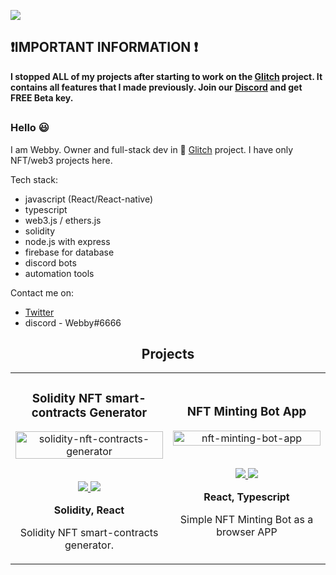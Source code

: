 ![](https://komarev.com/ghpvc/?username=WebbyNFT)

## ❗IMPORTANT INFORMATION ❗
**I stopped ALL of my projects after starting to work on the [Glitch](https://twitter.com/glitchnft_) project. It contains all features that I made previously. Join our [Discord](https://discord.gg/UuPTXJ7s) and get FREE Beta key.**

##
### Hello 😃
I am Webby. Owner and full-stack dev in 🤖 [Glitch](https://twitter.com/glitchnft_) project. I have only NFT/web3 projects here.  

Tech stack:
- javascript (React/React-native)
- typescript
- web3.js / ethers.js
- solidity
- node.js with express
- firebase for database
- discord bots
- automation tools

Contact me on:
- [Twitter](https://twitter.com/nft_webby)
- discord - Webby#6666

<!-- PROJECTS -->

<h2 align="center">Projects</h2>

<div align="center">
	<table>
		<tr>
			<td width="50%">
				<h3 align="center">Solidity NFT smart-contracts Generator</h3>
				<div align="center">  
					<a href='https://github.com/WebbyNFT/solidity-contracts-generator' target="_blank">
						<img src="https://camo.githubusercontent.com/df55ce7c6d30fcba205970403f6d3fce3802c8f9656c6510d2d53406fe94c8a4/68747470733a2f2f692e696d6775722e636f6d2f334b455962624b2e706e67" alt="solidity-nft-contracts-generator" height="100%" />
					</a>
					<br>
					<br>
					<p>
						<a href="https://github.com/WebbyNFT/solidity-contracts-generator" target="_blank">
							<img src="https://img.shields.io/badge/Repo-lightgrey?style=for-the-badge&logo=github"/>
						</a>  
						<a href="https://webbynft.github.io/solidity-contracts-generator/" target="_blank">
              <img src="https://img.shields.io/badge/Live-lightgrey?style=for-the-badge&color=0892d0"/>
						</a>	
					</p>
					<p><strong>Solidity, React</strong></p>
          				<p>
						Solidity NFT smart-contracts generator.
					</p>
				</div>
			</td>
			<td width="50%">
				<h3 align="center">NFT Minting Bot App</h3>
				<div align="center">  
					<a href='https://github.com/WebbyNFT/nft-minting-bot-app' target="_blank">
						<img src="https://camo.githubusercontent.com/262af501581df7aa15bba851036e3aaafce844646cc8fea371630492021aa170/68747470733a2f2f692e696d6775722e636f6d2f4c746f37364e752e6a7067" alt="nft-minting-bot-app" height="100%" />
					</a>
					<br>
					<br>
					<p>
						<a href="https://github.com/WebbyNFT/nft-minting-bot-app" target="_blank">
							<img src="https://img.shields.io/badge/Repo-lightgrey?style=for-the-badge&logo=github"/>
						</a>  
						<a href="https://webbynft.github.io/nft-minting-bot-app/" target="_blank">
              <img src="https://img.shields.io/badge/Live-lightgrey?style=for-the-badge&color=0892d0"/>
						</a>	
					</p>
					<p><strong>React, Typescript</strong></p>
          				<p>
						Simple NFT Minting Bot as a browser APP
					</p>
				</div>
			</td>
    </tr>
  </table>
  </div>
